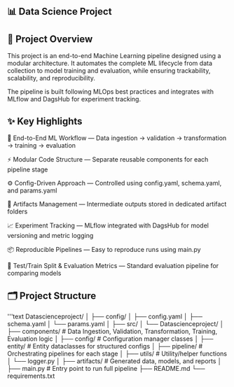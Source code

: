 ## 📊 Data Science Project


## 📌 Project Overview

This project is an end-to-end Machine Learning pipeline designed using a modular architecture.
It automates the complete ML lifecycle from data collection to model training and evaluation, while ensuring trackability, scalability, and reproducibility.

The pipeline is built following MLOps best practices and integrates with MLflow and DagsHub for experiment tracking.

## ✨ Key Highlights

🧠 End-to-End ML Workflow — Data ingestion → validation → transformation → training → evaluation

⚡ Modular Code Structure — Separate reusable components for each pipeline stage

⚙️ Config-Driven Approach — Controlled using config.yaml, schema.yaml, and params.yaml

📂 Artifacts Management — Intermediate outputs stored in dedicated artifact folders

📈 Experiment Tracking — MLflow integrated with DagsHub for model versioning and metric logging

📦 Reproducible Pipelines — Easy to reproduce runs using main.py

🧪 Test/Train Split & Evaluation Metrics — Standard evaluation pipeline for comparing models

## 🗂 Project Structure
'''text
Datascienceproject/
│
├── config/
│   ├── config.yaml
│   ├── schema.yaml
│   └── params.yaml
│
├── src/
│   └── Datascienceproject/
│       ├── components/           # Data Ingestion, Validation, Transformation, Training, Evaluation logic
│       ├── config/               # Configuration manager classes
│       ├── entity/                # Entity dataclasses for structured configs
│       ├── pipeline/              # Orchestrating pipelines for each stage
│       ├── utils/                  # Utility/helper functions
│       └── logger.py
│
├── artifacts/                     # Generated data, models, and reports
│
├── main.py                         # Entry point to run full pipeline
├── README.md
└── requirements.txt
